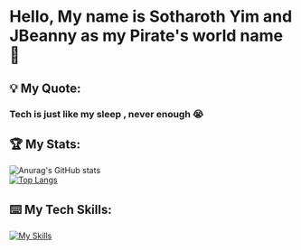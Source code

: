 <h1>Hello, My name is Sotharoth Yim and JBeanny as my Pirate's world name 🤔</h1>

<h2>💡 My Quote: </h2>
<h3>Tech is just like my sleep , never enough 😭</h3>

<h2>🏆 My Stats: </h2>

![Anurag's GitHub stats](https://github-readme-stats.vercel.app/api?username=JBeanny&show_icons=true&theme=radical) 
<br/>
[![Top Langs](https://github-readme-stats.vercel.app/api/top-langs/?username=JBeanny&layout=compact)](https://github.com/anuraghazra/github-readme-stats)

<h2>⌨️ My Tech Skills: </h2>

[![My Skills](https://skillicons.dev/icons?i=js,html,css,react,nextjs,electron,tailwind,ts,java,dotnet,aws,nodejs,express,firebase,kubernetes,docker,jenkins,terraform,kafka,rabbitmq,redis,nestjs,php,git,figma&theme=dark)](https://skillicons.dev)

